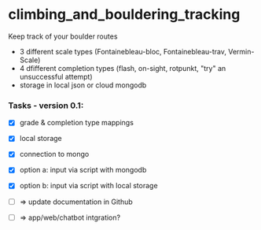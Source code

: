 # climbing_and_bouldering_tracking
Keep track of your boulder routes
- 3 different scale types (Fontainebleau-bloc, Fontainebleau-trav, Vermin-Scale)
- 4 dfifferent completion types (flash, on-sight, rotpunkt, "try" an unsuccessful attempt)
- storage in local json or cloud mongodb 

### Tasks - version 0.1:
- [x] grade & completion type mappings
- [x] local storage
- [x] connection to mongo
- [x] option a: input via script with mongodb 
- [x] option b: input via script with local storage
- [ ] => update documentation in Github
- [ ] => app/web/chatbot intgration?


